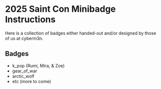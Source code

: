 # 2025 Saint Con Minibadge Instructions
Here is a collection of badges either handed-out and/or designed by those of us at cyberm3n.

## Badges
- k_pop (Rumi, Mira, & Zoe)
- gear_of_war
- arctic_wolf
- etc (more to come)


